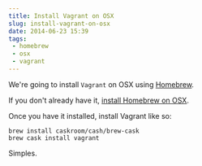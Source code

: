 ---title: Install Vagrant on OSXslug: install-vagrant-on-osxdate: 2014-06-23 15:39tags:  - homebrew - osx - vagrant---We're going to install `Vagrant` on OSX using [Homebrew](http://brew.sh/).

If you don't already have it, [install Homebrew on OSX](http://adamkdean.co.uk/blog/read/138/install-homebrew-on-osx). 

Once you have it installed, install Vagrant like so:

    brew install caskroom/cash/brew-cask
    brew cask install vagrant

Simples.